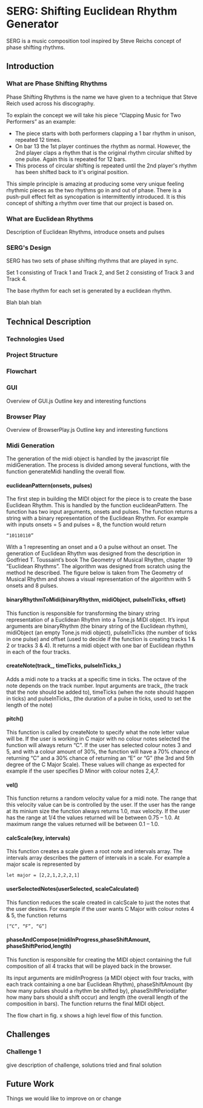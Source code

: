 # SERG: Shifting Euclidean Rhythm Generator

SERG is a music composition tool inspired by Steve Reichs concept of phase shifting rhythms.

## Introduction

### What are Phase Shifting Rhythms

Phase Shifting Rhythms is the name we have given to a technique that Steve Reich used across his discography.

To explain the concept we will take his piece “Clapping Music for Two Performers” as an example:
* The piece starts with both performers clapping a 1 bar rhythm in unison, repeated 12 times.
* On bar 13 the 1st player continues the rhythm as normal. However, the 2nd player claps a rhythm that is the original rhythm circular shifted by one pulse. Again this is repeated for 12 bars.
* This process of circular shifting is repeated until the 2nd player's rhythm has been shifted back to it's original position.

This simple principle is amazing at producing some very unique feeling rhythmic pieces as the two rhythms go in and out of phase. There is a push-pull effect felt as syncopation is intermittently introduced.
It is this concept of shifting a rhythm over time that our project is based on.

### What are Euclidean Rhythms

Description of Euclidean Rhythms, introduce onsets and pulses

### SERG's Design

SERG has two sets of phase shifting rhythms that are played in sync.

Set 1 consisting of Track 1 and Track 2, and Set 2 consisting of Track 3 and Track 4.

The base rhythm for each set is generated by a euclidean rhythm.

Blah blah blah

## Technical Description

### Technologies Used

### Project Structure

### Flowchart


### GUI

Overview of GUI.js
Outline key and interesting functions

### Browser Play

Overview of BrowserPlay.js
Outline key and interesting functions

### Midi Generation

The generation of the midi object is handled by the javascript file midiGeneration. The process is divided  among several functions, with the function generateMidi handling the overall flow.

#### euclideanPattern(onsets, pulses)

The first step in building the MIDI object for the piece is to create the base Euclidean Rhythm. This is handled by the function euclideanPattern. The function has two input arguments, onsets and pulses. The function returns a string with a binary representation of the Euclidean Rhythm. For example with inputs onsets = 5 and pulses = 8, the function would return
```
“10110110”
```
With a 1 representing an onset and a 0 a pulse without an onset.
The generation of Euclidean Rhythm was designed from the description in Godfried T. Toussaint’s book The Geometry of Musical Rhythm, chapter 19 “Euclidean Rhythms”.
The algorithm was designed from scratch using the method he described. The figure below is taken from The Geometry of Musical Rhythm and shows a visual representation of the algorithm with 5 onsets and 8 pulses.

#### binaryRhythmToMidi(binaryRhythm, midiObject, pulseInTicks, offset)

This function is responsible for transforming the binary string representation of a Euclidean Rhythm into a Tone.js MIDI object. It’s input arguments are binaryRhythm (the binary string of the Euclidean rhythm), midiObject (an empty Tone.js midi object), pulseInTicks (the number of ticks in one pulse) and offset (used to decide if the function is creating tracks 1 & 2 or tracks 3 & 4). It returns a midi object with one bar of Euclidean rhythm in each of the four tracks.

#### createNote(track_, timeTicks, pulseInTicks_)

Adds a midi note to a tracks at a specific time in ticks. The octave of the note depends on the track number. Input arguments are track_ (the track that the note should be added to), timeTicks (when the note should happen in ticks) and pulseInTicks_ (the duration of a pulse in ticks, used to set the length of the note)

#### pitch()

This function is called by createNote to specify what the note letter value will be.
If the user is working in C major with no colour notes selected the function will always return “C”.
If the user has selected colour notes 3 and 5, and with a colour amount of 30%, the function will have a 70% chance of returning “C” and a 30% chance of returning an “E” or “G” (the 3rd and 5th degree of the C Major Scale). These values will change as expected for example if the user specifies D Minor with colour notes 2,4,7.

#### vel()

This function returns a random velocity value for a midi note. The range that this velocity value can be is controlled by the user. If the user has the range at its minium size the function always returns 1.0, max velocity. If the user has the range at 1/4 the values returned will be between 0.75 – 1.0. At maximum range the values returned will be between 0.1 – 1.0.

#### calcScale(key, intervals)

This function creates a scale given a root note and intervals array. The intervals array describes the pattern of intervals in a scale. For example a major scale is represented by
```
let major = [2,2,1,2,2,2,1]
```
#### userSelectedNotes(userSelected, scaleCalculated)

This function reduces the scale created in calcScale to just the notes that the user desires. For example if the user wants C Major with colour notes 4 & 5, the function returns
```
[“C”, “F”, “G”]
```

#### phaseAndCompose(midiInProgress,phaseShiftAmount, phaseShiftPeriod,length)

This function is responsible for creating the MIDI object containing the full composition of all 4 tracks that will be played back in the browser.

Its input arguments are midiInProgress (a MIDI object with four tracks, with each track containing a one bar Euclidean Rhythm), phaseShiftAmount (by how many pulses should a rhythm be shifted by), phaseShiftPeriod(after how many bars should a shift occur) and length (the overall length of the composition in bars).
The function returns the final MIDI object.

The flow chart in fig. x shows a high level flow of this function.

## Challenges

### Challenge 1

give description of challenge, solutions tried and final solution

## Future Work

Things we would like to improve on or change



